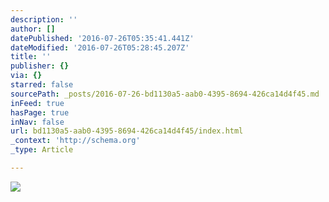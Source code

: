 ```yaml
---
description: ''
author: []
datePublished: '2016-07-26T05:35:41.441Z'
dateModified: '2016-07-26T05:28:45.207Z'
title: ''
publisher: {}
via: {}
starred: false
sourcePath: _posts/2016-07-26-bd1130a5-aab0-4395-8694-426ca14d4f45.md
inFeed: true
hasPage: true
inNav: false
url: bd1130a5-aab0-4395-8694-426ca14d4f45/index.html
_context: 'http://schema.org'
_type: Article

---
```

![](https://the-grid-user-content.s3-us-west-2.amazonaws.com/2b5d2282-8db0-4347-809e-fb0928dc8b40.jpg)